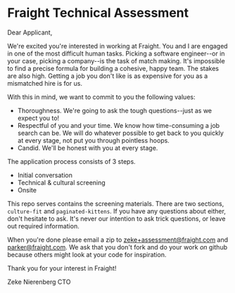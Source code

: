 # Fraight Technical Assessment

Dear Applicant,

We're excited you're interested in working at Fraight. You and I are engaged in one of the most difficult human tasks. Picking a software engineer--or in your case, picking a company--is the task of match making. It's impossible to find a precise formula for building a cohesive, happy team. The stakes are also high. Getting a job you don't like is as expensive for you as a mismatched hire is for us.

With this in mind, we want to commit to you the following values:
- Thoroughness. We're going to ask the tough questions--just as we expect you to!
- Respectful of you and your time. We know how time-consuming a job search can be. We will do whatever possible to get back to you quickly at every stage, not put you through pointless hoops.
- Candid. We'll be honest with you at every stage.

The application process consists of 3 steps.

- Initial conversation 
- Technical & cultural screening
- Onsite

This repo serves contains the screening materials. There are two sections, `culture-fit` and `paginated-kittens`. If you have any questions about either, don't hesitate to ask. It's never our intention to ask trick questions, or leave out required information.

When you're done please email a zip to zeke+assessment@fraight.com and parker@fraight.com. We ask that you don't fork and do your work _on_ github because others might look at your code for inspiration.

Thank you for your interest in Fraight!

Zeke Nierenberg
CTO
